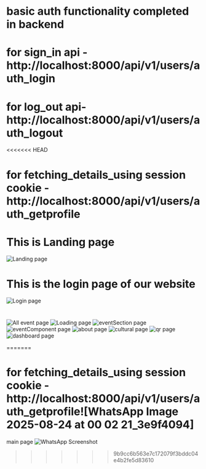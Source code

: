 # basic auth functionality completed in backend 
# for sign_in api - http://localhost:8000/api/v1/users/auth_login
# for log_out api- http://localhost:8000/api/v1/users/auth_logout
<<<<<<< HEAD
# for fetching_details_using session cookie - http://localhost:8000/api/v1/users/auth_getprofile

# This is Landing page 
![Landing page](./client/landing.jpg)
# This is the login page of our website
![Login page](./client/login.jpg)
# 
![All event page](./client/allevent.jpg)
![Loading page](./client/loadingpage.jpg)
![eventSection page](./client/eventSection.jpg)
![eventComponent page](./client/eventComponent.jpg)
![about page](./client/about.jpg)
![cultural page](./client/cultural.jpg)
![qr page](./client/qrpage.jpg)
![dashboard page](./client/dashboard.jpg)


=======
# for fetching_details_using session cookie - http://localhost:8000/api/v1/users/auth_getprofile![WhatsApp Image 2025-08-24 at 00 02 21_3e9f4094]
main page
![WhatsApp Screenshot](https://github.com/user-attachments/assets/32ac1dd7-08a3-48e5-a03a-681c58a7275d?raw=true)
>>>>>>> 9b9cc6b563e7c172079f3bddc04e4b2fe5d83610

